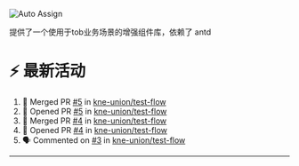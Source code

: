 ![Auto Assign](https://github.com/kne-union/components-core/actions/workflows/publish.yml/badge.svg)

提供了一个使用于tob业务场景的增强组件库，依赖了 antd


<!--START_SECTION:document-->
<!--END_SECTION:document-->

# ⚡ 最新活动

<!--START_SECTION:activity-->
1. 🎉 Merged PR [#5](https://github.com/kne-union/test-flow/pull/5) in [kne-union/test-flow](https://github.com/kne-union/test-flow)
2. 💪 Opened PR [#5](https://github.com/kne-union/test-flow/pull/5) in [kne-union/test-flow](https://github.com/kne-union/test-flow)
3. 🎉 Merged PR [#4](https://github.com/kne-union/test-flow/pull/4) in [kne-union/test-flow](https://github.com/kne-union/test-flow)
4. 💪 Opened PR [#4](https://github.com/kne-union/test-flow/pull/4) in [kne-union/test-flow](https://github.com/kne-union/test-flow)
5. 🗣 Commented on [#3](https://github.com/kne-union/test-flow/issues/3#issuecomment-2373848590) in [kne-union/test-flow](https://github.com/kne-union/test-flow)
<!--END_SECTION:activity-->

---
